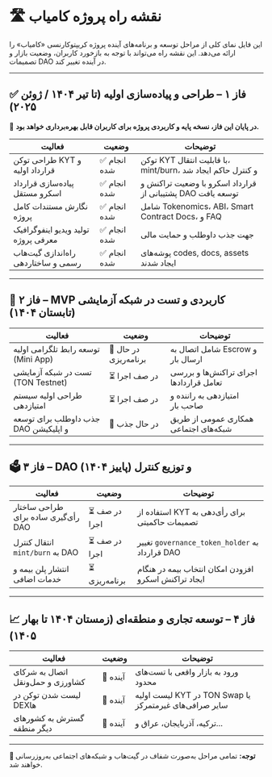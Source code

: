 # 🛣️ نقشه راه پروژه کامیاب 

این فایل نمای کلی از مراحل توسعه و برنامه‌های آینده پروژه کریپتوکارنسی «کامیاب» را ارائه می‌دهد. این نقشه راه می‌تواند با توجه به بازخورد کاربران، وضعیت بازار و تصمیمات DAO در آینده تغییر کند.

---

## ✅ فاز ۱ – طراحی و پیاده‌سازی اولیه (تا تیر ۱۴۰۴ / ژوئن ۲۰۲۵)

🔹 **در پایان این فاز، نسخه پایه و کاربردی پروژه برای کاربران قابل بهره‌برداری خواهد بود.**

| فعالیت                              | وضعیت       | توضیحات                                                     |
| ----------------------------------- | ----------- | ----------------------------------------------------------- |
| طراحی توکن KYT و قرارداد اولیه      | ✅ انجام شده | توکن KYT با قابلیت انتقال، mint/burn، و کنترل حاکم ایجاد شد |
| پیاده‌سازی قرارداد اسکرو مستقل      | ✅ انجام شده | قرارداد اسکرو با وضعیت تراکنش و پشتیبانی از DAO توسعه یافت  |
| نگارش مستندات کامل پروژه            | ✅ انجام شده | شامل Tokenomics، ABI، Smart Contract Docs، و FAQ            |
| تولید ویدیو اینفوگرافیک معرفی پروژه | ✅ انجام شده | جهت جذب داوطلب و حمایت مالی                                 |
| راه‌اندازی گیت‌هاب رسمی و ساختاردهی | ✅ انجام شده | پوشه‌های codes, docs, assets ایجاد شدند                     |

---

## 🚧 فاز ۲ – MVP کاربردی و تست در شبکه آزمایشی (تابستان ۱۴۰۴)

| فعالیت                               | وضعیت                 | توضیحات                                 |
| ------------------------------------ | --------------------- | --------------------------------------- |
| توسعه رابط تلگرامی اولیه (Mini App)  | 🔄 در حال برنامه‌ریزی | شامل اتصال به Escrow و ارسال بار        |
| تست در شبکه آزمایشی (TON Testnet)    | ⏳ در صف اجرا          | اجرای تراکنش‌ها و بررسی تعامل قراردادها |
| طراحی اولیه سیستم امتیازدهی          | ⏳ در صف اجرا          | امتیازدهی به راننده و صاحب بار          |
| جذب داوطلب برای توسعه DAO و اپلیکیشن | 🔄 در حال جذب         | همکاری عمومی از طریق شبکه‌های اجتماعی   |

---

## 🗳️ فاز ۳ – DAO و توزیع کنترل (پاییز ۱۴۰۴)

| فعالیت                              | وضعیت         | توضیحات                                              |
| ----------------------------------- | ------------- | ---------------------------------------------------- |
| طراحی ساختار رأی‌گیری ساده برای DAO | ⏳ در صف اجرا  | استفاده از KYT برای رأی‌دهی به تصمیمات حاکمیتی       |
| انتقال کنترل `mint/burn` به DAO     | ⏳ در صف اجرا  | تغییر `governance_token_holder` به قرارداد DAO       |
| انتشار پلن بیمه و خدمات اضافی       | ⏳ برنامه‌ریزی | افزودن امکان انتخاب بیمه در هنگام ایجاد تراکنش اسکرو |

---

## 📈 فاز ۴ – توسعه تجاری و منطقه‌ای (زمستان ۱۴۰۴ تا بهار ۱۴۰۵)

| فعالیت                            | وضعیت    | توضیحات                                                |
| --------------------------------- | -------- | ------------------------------------------------------ |
| اتصال به شرکای کشاورزی و حمل‌ونقل | 🔲 آینده | ورود به بازار واقعی با تست‌های محدود                   |
| لیست شدن توکن در DEXها            | 🔲 آینده | لیست اولیه KYT در TON Swap یا سایر صرافی‌های غیرمتمرکز |
| گسترش به کشورهای دیگر منطقه       | 🔲 آینده | ترکیه، آذربایجان، عراق و...                            |

---

**📌 توجه:** تمامی مراحل به‌صورت شفاف در گیت‌هاب و شبکه‌های اجتماعی به‌روزرسانی خواهند شد.
